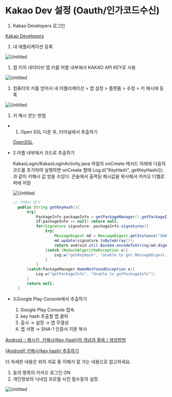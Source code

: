# Kakao Dev 설정 (Oauth/인가코드수신)

1. Kakao Developers 로그인

[Kakao Developers](https://developers.kakao.com/)

1. 내 애플리케이션 등록

![Untitled](Kakao%20Dev%20%E1%84%89%E1%85%A5%E1%86%AF%E1%84%8C%E1%85%A5%E1%86%BC%20(Oauth%20%E1%84%8B%E1%85%B5%E1%86%AB%E1%84%80%E1%85%A1%E1%84%8F%E1%85%A9%E1%84%83%E1%85%B3%E1%84%89%E1%85%AE%E1%84%89%E1%85%B5%E1%86%AB)%20c46ee5b50c464f608b5f04576a2275d5/Untitled.png)

1. 앱 키의 네이티브 앱 키를 어플 내부에서 KAKAO API KEY로 사용

![Untitled](Kakao%20Dev%20%E1%84%89%E1%85%A5%E1%86%AF%E1%84%8C%E1%85%A5%E1%86%BC%20(Oauth%20%E1%84%8B%E1%85%B5%E1%86%AB%E1%84%80%E1%85%A1%E1%84%8F%E1%85%A9%E1%84%83%E1%85%B3%E1%84%89%E1%85%AE%E1%84%89%E1%85%B5%E1%86%AB)%20c46ee5b50c464f608b5f04576a2275d5/Untitled%201.png)

1. 컴퓨터의 키를 얻어서 내 어플리케이션 > 앱 설정 > 플랫폼 > 수정 > 키 해시에 등록

![Untitled](Kakao%20Dev%20%E1%84%89%E1%85%A5%E1%86%AF%E1%84%8C%E1%85%A5%E1%86%BC%20(Oauth%20%E1%84%8B%E1%85%B5%E1%86%AB%E1%84%80%E1%85%A1%E1%84%8F%E1%85%A9%E1%84%83%E1%85%B3%E1%84%89%E1%85%AE%E1%84%89%E1%85%B5%E1%86%AB)%20c46ee5b50c464f608b5f04576a2275d5/Untitled%202.png)

1. 키 해시 얻는 방법
- 1. Open SSL 다운 후, 터미널에서 추출하기
    
    [OpenSSL](https://sourceforge.net/projects/openssl/)
    
- 2.어플 내부에서 코드로 추출하기
    
    KakaoLogin/KakaoLoginActivity.java 파일의 
    onCreate 메서드 아래에 다음의 코드를 추가하여 실행하면
    onCreate 할때 Log.d("KeyHash", getKeyHash()); 과 같이 키해시 값 얻을 수있다.
    콘솔에서 출력된  해시값을 복사해서 카카오 디벨로퍼에 저장
    
    ![Untitled](Kakao%20Dev%20%E1%84%89%E1%85%A5%E1%86%AF%E1%84%8C%E1%85%A5%E1%86%BC%20(Oauth%20%E1%84%8B%E1%85%B5%E1%86%AB%E1%84%80%E1%85%A1%E1%84%8F%E1%85%A9%E1%84%83%E1%85%B3%E1%84%89%E1%85%AE%E1%84%89%E1%85%B5%E1%86%AB)%20c46ee5b50c464f608b5f04576a2275d5/Untitled%203.png)
    
    ```java
    // 키해시 얻기
      public String getKeyHash(){
          try{
              PackageInfo packageInfo = getPackageManager().getPackageInfo(getPackageName(), PackageManager.GET_SIGNATURES);
              if(packageInfo == null) return null;
              for(Signature signature: packageInfo.signatures){
                  try{
                      MessageDigest md = MessageDigest.getInstance("SHA");
                      md.update(signature.toByteArray());
                      return android.util.Base64.encodeToString(md.digest(), Base64.NO_WRAP);
                  }catch (NoSuchAlgorithmException e){
                      Log.w("getKeyHash", "Unable to get MessageDigest. signature="+signature, e);
                  }
              }
          }catch(PackageManager.NameNotFoundException e){
              Log.w("getPackageInfo", "Unable to getPackageInfo");
          }
          return null;
      }
    ```
    
- 3.Google Play Console에서 추출하기
    1. Google Play Console 접속
    2. key hash 추출할 앱 클릭
    3. 출시 → 설정 → 앱 무결성
    4. 앱 서명 → SHA-1 인증서 지문 복사

[Android :: 해시키, 키해시(Key Hash)의 개념과 활용 / 생성방법](https://manorgass.tistory.com/76)

[[Android] 키해시(key hash) 추출하기](https://velog.io/@iamjm29/Android-%ED%82%A4%ED%95%B4%EC%8B%9Ckey-hash-%EC%B6%94%EC%B6%9C%ED%95%98%EA%B8%B0)

더 자세한 내용은 위의 자료 중 이해가 잘 가는 내용으로 참고하세요.

1. 동의 항목의 카카오 로그인 ON
2. 개인정보의 닉네임 프로필 사진 필수동의 설정

![Untitled](Kakao%20Dev%20%E1%84%89%E1%85%A5%E1%86%AF%E1%84%8C%E1%85%A5%E1%86%BC%20(Oauth%20%E1%84%8B%E1%85%B5%E1%86%AB%E1%84%80%E1%85%A1%E1%84%8F%E1%85%A9%E1%84%83%E1%85%B3%E1%84%89%E1%85%AE%E1%84%89%E1%85%B5%E1%86%AB)%20c46ee5b50c464f608b5f04576a2275d5/Untitled%204.png)
